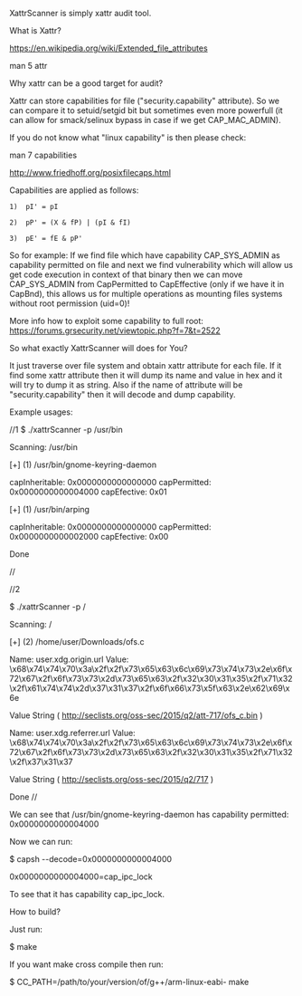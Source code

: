 XattrScanner is simply xattr audit tool.

What is Xattr?

https://en.wikipedia.org/wiki/Extended_file_attributes

man 5 attr


Why xattr can be a good target for audit?

Xattr can store capabilities for file ("security.capability" attribute). So we can compare it to setuid/setgid bit but sometimes even more powerfull (it can allow for smack/selinux bypass in case if we get CAP_MAC_ADMIN).

If you do not know what "linux capability" is then please check:

man 7 capabilities

http://www.friedhoff.org/posixfilecaps.html

Capabilities are applied as follows:

    1)  pI' = pI

    2)  pP' = (X & fP) | (pI & fI)

    3)  pE' = fE & pP'

So for example:
If we find file which have capability CAP_SYS_ADMIN as capability permitted on file and next we find vulnerability which will allow us get code execution in context of that binary then we can move CAP_SYS_ADMIN from CapPermitted to CapEffective (only if we have it in CapBnd), this allows us for multiple operations as mounting files systems without root permission (uid=0)!

More info how to exploit some capability to full root:
https://forums.grsecurity.net/viewtopic.php?f=7&t=2522


So what exactly XattrScanner will does for You?

It just traverse over file system and obtain xattr attribute for each file.
If it find some xattr attribute then it will dump its name and value in hex and it will try to dump it as string.
Also if the name of attribute will be "security.capability" then it will decode and dump capability.


Example usages:

//1
$ ./xattrScanner -p /usr/bin

Scanning: /usr/bin

[+] (1) /usr/bin/gnome-keyring-daemon

 capInheritable: 0x0000000000000000 capPermitted: 0x0000000000004000 capEfective: 0x01

[+] (1) /usr/bin/arping

 capInheritable: 0x0000000000000000 capPermitted: 0x0000000000002000 capEfective: 0x00

Done

//


//2

$ ./xattrScanner -p /

Scanning: /

[+] (2) /home/user/Downloads/ofs.c

Name: user.xdg.origin.url Value: \x68\x74\x74\x70\x3a\x2f\x2f\x73\x65\x63\x6c\x69\x73\x74\x73\x2e\x6f\x72\x67\x2f\x6f\x73\x73\x2d\x73\x65\x63\x2f\x32\x30\x31\x35\x2f\x71\x32\x2f\x61\x74\x74\x2d\x37\x31\x37\x2f\x6f\x66\x73\x5f\x63\x2e\x62\x69\x6e

Value String ( http://seclists.org/oss-sec/2015/q2/att-717/ofs_c.bin )

Name: user.xdg.referrer.url Value: \x68\x74\x74\x70\x3a\x2f\x2f\x73\x65\x63\x6c\x69\x73\x74\x73\x2e\x6f\x72\x67\x2f\x6f\x73\x73\x2d\x73\x65\x63\x2f\x32\x30\x31\x35\x2f\x71\x32\x2f\x37\x31\x37

Value String ( http://seclists.org/oss-sec/2015/q2/717 )

Done
//


We can see that /usr/bin/gnome-keyring-daemon has capability permitted: 0x0000000000004000

Now we can run:

$ capsh --decode=0x0000000000004000

0x0000000000004000=cap_ipc_lock

To see that it has capability cap_ipc_lock.


How to build?

Just run: 

$ make

If you want make cross compile then run:

$ CC_PATH=/path/to/your/version/of/g++/arm-linux-eabi- make
